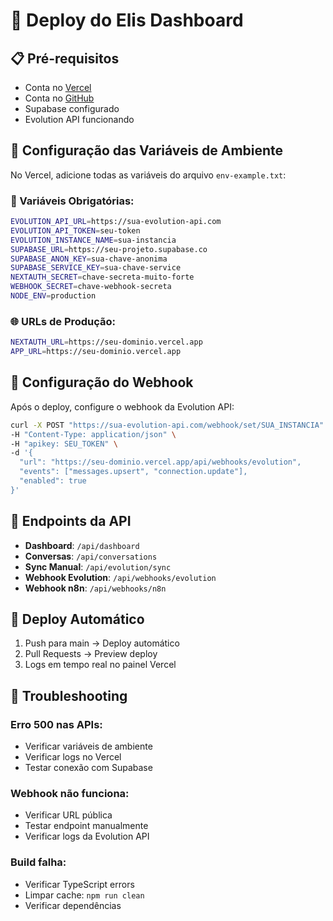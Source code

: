 # 🚀 Deploy do Elis Dashboard

## 📋 Pré-requisitos

- Conta no [Vercel](https://vercel.com)
- Conta no [GitHub](https://github.com)
- Supabase configurado
- Evolution API funcionando

## 🔧 Configuração das Variáveis de Ambiente

No Vercel, adicione todas as variáveis do arquivo `env-example.txt`:

### 🔑 Variáveis Obrigatórias:
```bash
EVOLUTION_API_URL=https://sua-evolution-api.com
EVOLUTION_API_TOKEN=seu-token
EVOLUTION_INSTANCE_NAME=sua-instancia
SUPABASE_URL=https://seu-projeto.supabase.co
SUPABASE_ANON_KEY=sua-chave-anonima
SUPABASE_SERVICE_KEY=sua-chave-service
NEXTAUTH_SECRET=chave-secreta-muito-forte
WEBHOOK_SECRET=chave-webhook-secreta
NODE_ENV=production
```

### 🌐 URLs de Produção:
```bash
NEXTAUTH_URL=https://seu-dominio.vercel.app
APP_URL=https://seu-dominio.vercel.app
```

## 📡 Configuração do Webhook

Após o deploy, configure o webhook da Evolution API:

```bash
curl -X POST "https://sua-evolution-api.com/webhook/set/SUA_INSTANCIA" \
-H "Content-Type: application/json" \
-H "apikey: SEU_TOKEN" \
-d '{
  "url": "https://seu-dominio.vercel.app/api/webhooks/evolution",
  "events": ["messages.upsert", "connection.update"],
  "enabled": true
}'
```

## 🎯 Endpoints da API

- **Dashboard**: `/api/dashboard`
- **Conversas**: `/api/conversations`
- **Sync Manual**: `/api/evolution/sync`
- **Webhook Evolution**: `/api/webhooks/evolution`
- **Webhook n8n**: `/api/webhooks/n8n`

## 🔄 Deploy Automático

1. Push para main → Deploy automático
2. Pull Requests → Preview deploy
3. Logs em tempo real no painel Vercel

## 🐛 Troubleshooting

### Erro 500 nas APIs:
- Verificar variáveis de ambiente
- Verificar logs no Vercel
- Testar conexão com Supabase

### Webhook não funciona:
- Verificar URL pública
- Testar endpoint manualmente
- Verificar logs da Evolution API

### Build falha:
- Verificar TypeScript errors
- Limpar cache: `npm run clean`
- Verificar dependências 